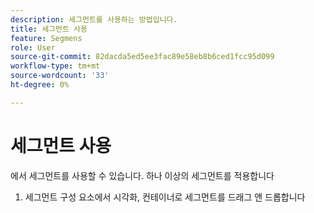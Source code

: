 ```yaml
---
description: 세그먼트를 사용하는 방법입니다.
title: 세그먼트 사용
feature: Segmens
role: User
source-git-commit: 82dacda5ed5ee3fac89e58eb8b6ced1fcc95d099
workflow-type: tm+mt
source-wordcount: '33'
ht-degree: 0%

---
```


# 세그먼트 사용

에서 세그먼트를 사용할 수 있습니다.
하나 이상의 세그먼트를 적용합니다

1. 세그먼트 구성 요소에서 시각화, 컨테이너로 세그먼트를 드래그 앤 드롭합니다